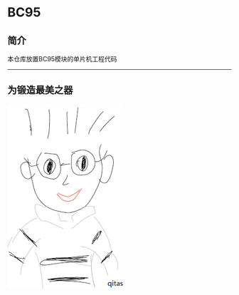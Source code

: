 ﻿# BC95

## 简介


本仓库放置BC95模块的单片机工程代码



---

## 为锻造最美之器

[![sites](qitas/qitas.png)](http://www.qitas.cn)
